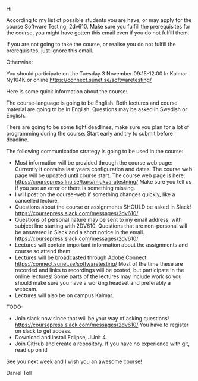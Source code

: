 Hi

According to my list of possible students you are have, or may apply for the course Software Testing, 2dv610. 
Make sure you fulfill the prerequisites for the course, you might have gotten this email even if you do not fulfill them. 

If you are not going to take the course, or realise you do not fulfill the prerequisites, just ignore this email.

Otherwise:

You should participate on the Tuesday 3 November 09:15-12:00 In Kalmar Ny104K or online https://connect.sunet.se/softwaretesting/

Here is some quick information about the course:

The course-language is going to be English. Both lectures and course material are going to be in English. Questions may be asked in Swedish or English.

There are going to be some tight deadlines, make sure you plan for a lot of programming during the course. 
Start early and try to submit before deadline. 

The following communication strategy is going to be used in the course:
 * Most information will be provided through the course web page: Currently it contains last years configuration and dates. The course web page will be updated until course start. The course web page is here: https://coursepress.lnu.se/kurs/mjukvarutestning/ Make sure you tell us if you see an error or there is something missing. 
 * I will post on the course-web if something changes quickly, like a cancelled lecture.
 * Questions about the course or assignments SHOULD be asked in Slack! https://coursepress.slack.com/messages/2dv610/ 
 * Questions of personal nature may be sent to my email address, with subject line starting with 2DV610. Questions that are non-personal will be answered in Slack and a short notice in the email. https://coursepress.slack.com/messages/2dv610/ 
 * Lectures will contain important information about the assignments and course so attend them.
 * Lectures will be broadcasted through Adobe Connect. https://connect.sunet.se/softwaretesting/ Most of the time these are recorded and links to recordings will be posted, but participate in the online lectures! Some parts of the lectures may include work so you should make sure you have a working headset and preferably a webcam.
 * Lectures will also be on campus Kalmar.
 

TODO:
 * Join slack now since that will be your way of asking questions! https://coursepress.slack.com/messages/2dv610/  You have to register on slack to get access.
 * Download and install Eclipse, JUnit 4.
 * Join GitHub and create a repository. If you have no experience with git, read up on it!

See you next week and I wish you an awesome course!

Daniel Toll
